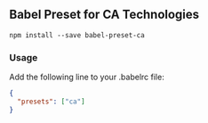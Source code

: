 ## Babel Preset for CA Technologies

` npm install --save babel-preset-ca `

### Usage

Add the following line to your .babelrc file:

```json
{
  "presets": ["ca"]
}
```
